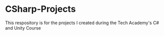 # CSharp-Projects
This respository is for the projects I created during the Tech Academy's C# and Unity Course 
